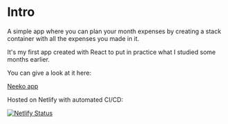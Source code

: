 # Intro

A simple app where you can plan your month expenses by creating a stack container with all the expenses you made in it.

It's my first app created with React to put in practice what I studied some months earlier. 

You can give a look at it here:

[Neeko app](https://neeko-app.netlify.app/ "Homepage")

Hosted on Netlify with automated CI/CD:

[![Netlify Status](https://api.netlify.com/api/v1/badges/0618e3ee-7cd9-4955-a111-fc3db214cfad/deploy-status)](https://app.netlify.com/sites/effervescent-cheesecake-896011/deploys)

<!---

Todo list:

- Improve number format
- Order container for total amount and data creation
- Secure delete function for containers (ask you to digit the name of the container you are deleting)
- Edit and delete container icons appearing on hover a container and need to create a hidden space on the top of the container where to put them in order to hover the container and be still able to click the icons without them disappearing.
- Data validation rules on Firestore

--->